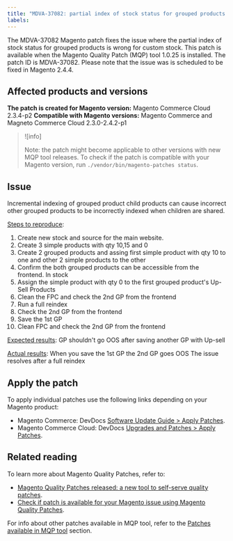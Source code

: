 ```yaml
---
title: "MDVA-37082: partial index of stock status for grouped products is wrong for custom stock"
labels:
---
```


The MDVA-37082 Magento patch fixes the issue where the partial index of stock status for grouped products is wrong for custom stock.
This patch is available when the Magento Quality Patch (MQP) tool 1.0.25 is installed. The patch ID is MDVA-37082. Please note that the issue was is scheduled to be fixed in Magento 2.4.4.


## Affected products and versions

**The patch is created for Magento version:**
Magento Commerce Cloud 2.3.4-p2
**Compatible with Magento versions:**
Magento Commerce and Magneto Commerce Cloud 2.3.0-2.4.2-p1
>![info]
>
>Note: the patch might become applicable to other versions with new MQP tool releases. To check if the patch is compatible with your Magento version, run `./vendor/bin/magento-patches status`.

## Issue
Incremental indexing of grouped product child products can cause incorrect other grouped products to be incorrectly indexed when children are shared.

<ins>Steps to reproduce</ins>:

1. Create new stock and source for the main website.
1. Create 3 simple products with qty 10,15 and 0
1. Create 2 grouped products and assing first simple product with qty 10 to one and other 2 simple products to the other
1. Confirm the both grouped products can be accessible from the frontend. In stock
1. Assign the simple product with qty 0 to the first grouped product's Up-Sell Products
1. Clean the FPC and check the 2nd GP from the frontend
1. Run a full reindex
1. Check the 2nd GP from the frontend
1. Save the 1st GP
1. Clean FPC and check the 2nd GP from the frontend

<ins>Expected results</ins>:
GP shouldn't go OOS after saving another GP with Up-sell

<ins>Actual results</ins>:
When you save the 1st GP the 2nd GP goes OOS
The issue resolves after a full reindex

## Apply the patch

To apply individual patches use the following links depending on your Magento product:

* Magento Commerce: DevDocs [Software Update Guide > Apply Patches](https://devdocs.magento.com/guides/v2.4/comp-mgr/patching/mqp.html).
* Magento Commerce Cloud: DevDocs [Upgrades and Patches > Apply Patches](https://devdocs.magento.com/cloud/project/project-patch.html).

## Related reading

To learn more about Magento Quality Patches, refer to:

* [Magento Quality Patches released: a new tool to self-serve quality patches](https://support.magento.com/hc/en-us/articles/360047139492).
* [Check if patch is available for your Magento issue using Magento Quality Patches](https://support.magento.com/hc/en-us/articles/360047125252).

For info about other patches available in MQP tool, refer to the [Patches available in MQP tool](https://support.magento.com/hc/en-us/sections/360010506631-Patches-available-in-MQP-tool-) section.
